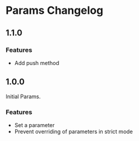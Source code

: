 # Params Changelog



## 1.1.0

### Features

* Add push method



## 1.0.0

Initial Params.

### Features

* Set a parameter
* Prevent overriding of parameters in strict mode
